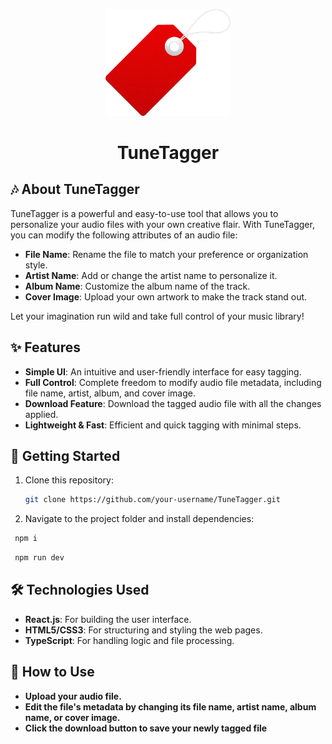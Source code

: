 <p align="center">
  <img src="./src/assets/images/logo.png" alt="TuneTagger Logo" width="200"/>
</p>

<h1 align="center">TuneTagger</h1>

## 🎶 About TuneTagger

TuneTagger is a powerful and easy-to-use tool that allows you to personalize your audio files with your own creative flair. With TuneTagger, you can modify the following attributes of an audio file:

- **File Name**: Rename the file to match your preference or organization style.
- **Artist Name**: Add or change the artist name to personalize it.
- **Album Name**: Customize the album name of the track.
- **Cover Image**: Upload your own artwork to make the track stand out.

Let your imagination run wild and take full control of your music library!

## ✨ Features

- **Simple UI**: An intuitive and user-friendly interface for easy tagging.
- **Full Control**: Complete freedom to modify audio file metadata, including file name, artist, album, and cover image.
- **Download Feature**: Download the tagged audio file with all the changes applied.
- **Lightweight & Fast**: Efficient and quick tagging with minimal steps.

## 🚀 Getting Started

1. Clone this repository:
   ```bash
   git clone https://github.com/your-username/TuneTagger.git
   ```
2. Navigate to the project folder and install dependencies:
  ```bash
   npm i
  ```
  ```bash
   npm run dev
  ```

## 🛠️ Technologies Used
- **React.js**: For building the user interface.
- **HTML5/CSS3**: For structuring and styling the web pages.
- **TypeScript**: For handling logic and file processing.


## 📂 How to Use
- **Upload your audio file.**
- **Edit the file's metadata by changing its file name, artist name, album name, or cover image.**
- **Click the download button to save your newly tagged file**